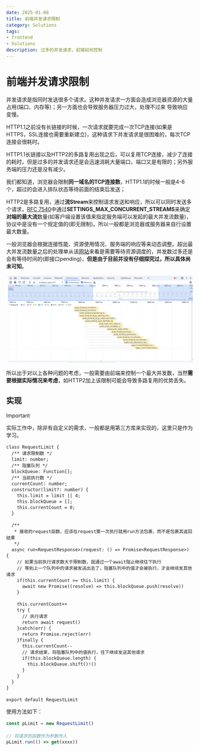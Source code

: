 ```yaml
---
date: 2025-01-08
title: 前端并发请求限制
category: Solutions
tags:
- frontend
- Solutions
description: 过多的并发请求，前端如何控制
---
```


# 前端并发请求限制

并发请求是指同时发送很多个请求。这种并发请求一方面会造成浏览器资源的大量占用(端口、内存等)；另一方面也会导致服务器压力过大，处理不过来 导致响应变慢。

HTTP1.1之前没有长链接的时候，一次请求就要完成一次TCP连接(如果是HTTPS，SSL连接也需要重新建立)，这种请求下并发请求是很困难的，每次TCP连接会很耗时。

HTTP1.1长链接以及HTTP2的多路复用出现之后，可以复用TCP连接，减少了连接的耗时，但是过多的并发请求还是会迅速消耗大量端口，端口又是有限的；另外服务端的压力还是没有减少。

我们都知道，浏览器会限制**同一域名的TCP连接数**，HTTP1.1的时候一般是4-6个，超过的会进入排队状态等待前面的结束后发送；

HTTP2是多路复用，通过**流Stream**来控制请求发送和响应，所以可以同时发送多个请求，[RFC 7540](https://datatracker.ietf.org/doc/html/rfc7540#section-6.5.2)中通过**SETTINGS_MAX_CONCURRENT_STREAMS**来确定**对端的最大流**数量(如客户端设置该值来指定服务端可以发起的最大并发流数量)，协议中是没有一个规定值的(即无限制)。所以一般都是浏览器或服务器来自行设置最大数量。

一般浏览器会根据连接性能、资源使用情况、服务端的响应等来动态调整。超出最大并发流数量之后的处理单从该[网站](https://study.jixu.space/)来看是需要等待资源调度的，并发数过多还是会有等待时间的(即接口pending)，**但是由于目前并没有仔细探究过，所以具体尚未可知**。

![HTTP2的并发请求结果](image.png)

所以出于对以上各种问题的考虑，一般需要由前端来控制一个最大并发数，当然**需要根据实际情况来考虑**，如HTTP2加上该限制可能会导致多路复用的优势丢失。

## 实现

> [!IMPORTANT]
> 实际工作中，除非有自定义的需求，一般都是用第三方库来实现的，这里只是作为学习。

```ts{20-22,33-35}
class RequestLimit {
  /** 请求限制数 */
  limit: number;
  /** 阻塞队列 */
  blockQueue: Function[];
  /** 当前执行数 */
  currentCount: number;
  constructor(limit?: number) {
    this.limit = limit || 4;
    this.blockQueue = [];
    this.currentCount = 0;
  }

  /** 
   * 接收的request函数，应该在request第一次执行就用run方法包裹，而不是包裹其返回结果
   */
  async run<RequestResponse>(request: () => Promise<RequestResponse>) {
    // 如果当前执行请求数大于限制数，就通过一个await阻止继续往下执行
    // 等到上一个队列中的请求被发送出去了，阻塞队列中的值才会被执行，才会继续发其他请求
    if(this.currentCount >= this.limit) {
      await new Promise((resolve) => this.blockQueue.push(resolve))
    }

    this.currentCount++
    try {
      // 执行请求
      return await request()
    }catch(err) {
      return Promise.reject(err)
    }finally {
      this.currentCount--
      // 请求结束，将阻塞队列中的值执行，往下继续发送其他请求
      if(this.blockQueue.length) {
        this.blockQueue.shift()!()
      }
    }
  }
}

export default RequestLimit
```

使用方法如下：
```ts
const pLimit = new RequestLimit()

// 将请求的函数作为参数传入
pLimit.run(() => get(xxxx))
```

